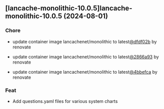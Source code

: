 

## [lancache-monolithic-10.0.5]lancache-monolithic-10.0.5 (2024-08-01)

### Chore



- update container image lancachenet/monolithic to latest[@dfdf02b](https://github.com/dfdf02b) by renovate

- update container image lancachenet/monolithic to latest[@2866a93](https://github.com/2866a93) by renovate

- update container image lancachenet/monolithic to latest[@4bbefca](https://github.com/4bbefca) by renovate

### Feat



- Add questions.yaml files for various system charts